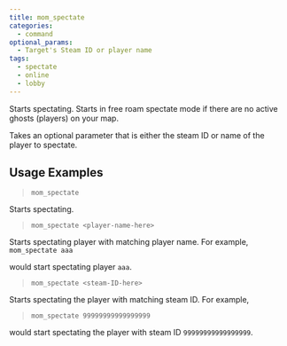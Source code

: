 ```yaml
---
title: mom_spectate
categories:
  - command
optional_params:
  - Target's Steam ID or player name
tags:
  - spectate
  - online
  - lobby
---
```


Starts spectating.
Starts in free roam spectate mode if there are no active ghosts (players) on your map.

Takes an optional parameter that is either the steam ID or name of the player to spectate.

## Usage Examples

> `mom_spectate`

Starts spectating.

> `mom_spectate <player-name-here>`

Starts spectating player with matching player name.
For example, `mom_spectate aaa`

would start spectating player `aaa`.

> `mom_spectate <steam-ID-here>`

Starts spectating the player with matching steam ID. 
For example, 

> `mom_spectate 99999999999999999`

would start spectating the player with steam ID `99999999999999999`.
